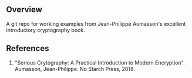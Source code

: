 ## Overview
A git repo for working examples from Jean-Philippe Aumasson's excellent introductory cryptography book.

## References
1. "Serious Crytography: A Practical Introduction to Modern Encryption". Aumasson, Jean-Philippe. No Starch Press, 2018.
